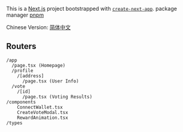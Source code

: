 This is a [Next.js](https://nextjs.org) project bootstrapped with [`create-next-app`](https://nextjs.org/docs/app/api-reference/cli/create-next-app). package manager [pnpm](https://pnpm.io)

Chinese Version: [简体中文](./docs/README-zh.md)

## Routers

```
/app
  /page.tsx (Homepage)
  /profile
    /[address]
      /page.tsx (User Info)
  /vote
    /[id]
      /page.tsx (Voting Results)
/components
    ConnectWallet.tsx
    CreateVoteModal.tsx
    RewardAnimation.tsx
/types
```